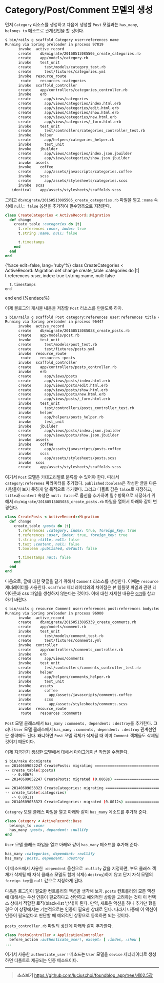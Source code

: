# Category/Post/Comment 모델의 생성

먼저 `Category` 리소스를 생성하고 다음에 생성할 `Post` 모델과는 `has_many`, `belongs_to` 메소드로 관계선언을 할 것이다.

```bash
$ bin/rails g scaffold Category user:references name
Running via Spring preloader in process 97019
      invoke  active_record
      create    db/migrate/20160513085505_create_categories.rb
      create    app/models/category.rb
      invoke    test_unit
      create      test/models/category_test.rb
      create      test/fixtures/categories.yml
      invoke  resource_route
       route    resources :categories
      invoke  scaffold_controller
      create    app/controllers/categories_controller.rb
      invoke    erb
      create      app/views/categories
      create      app/views/categories/index.html.erb
      create      app/views/categories/edit.html.erb
      create      app/views/categories/show.html.erb
      create      app/views/categories/new.html.erb
      create      app/views/categories/_form.html.erb
      invoke    test_unit
      create      test/controllers/categories_controller_test.rb
      invoke    helper
      create      app/helpers/categories_helper.rb
      invoke      test_unit
      invoke    jbuilder
      create      app/views/categories/index.json.jbuilder
      create      app/views/categories/show.json.jbuilder
      invoke  assets
      invoke    coffee
      create      app/assets/javascripts/categories.coffee
      invoke    scss
      create      app/assets/stylesheets/categories.scss
      invoke  scss
   identical    app/assets/stylesheets/scaffolds.scss
```

그리고 `db/migrate/20160513085505_create_categories.rb` 파일을 열고 `:name` 속성에 `null: false` 옵션을 추가하여 필수항목으로 지정한다.

```ruby
class CreateCategories < ActiveRecord::Migration
  def change
    create_table :categories do |t|
      t.references :user, index: true
      t.string :name, null: false

      t.timestamps
    end
  end
end
```

{%ace edit=false, lang='ruby'%}
class CreateCategories < ActiveRecord::Migration
  def change
    create_table :categories do |t|
      t.references :user, index: true
      t.string :name, null: false

      t.timestamps
    end
  end
end
{%endace%}


이제 블로그의 게시물 내용을 저장할 `Post` 리소스를 만들도록 하자.

```bash
$ bin/rails g scaffold Post category:references user:references title content:text published:boolean
Running via Spring preloader in process 96447
      invoke  active_record
      create    db/migrate/20160513085038_create_posts.rb
      create    app/models/post.rb
      invoke    test_unit
      create      test/models/post_test.rb
      create      test/fixtures/posts.yml
      invoke  resource_route
       route    resources :posts
      invoke  scaffold_controller
      create    app/controllers/posts_controller.rb
      invoke    erb
      create      app/views/posts
      create      app/views/posts/index.html.erb
      create      app/views/posts/edit.html.erb
      create      app/views/posts/show.html.erb
      create      app/views/posts/new.html.erb
      create      app/views/posts/_form.html.erb
      invoke    test_unit
      create      test/controllers/posts_controller_test.rb
      invoke    helper
      create      app/helpers/posts_helper.rb
      invoke      test_unit
      invoke    jbuilder
      create      app/views/posts/index.json.jbuilder
      create      app/views/posts/show.json.jbuilder
      invoke  assets
      invoke    coffee
      create      app/assets/javascripts/posts.coffee
      invoke    scss
      create      app/assets/stylesheets/posts.scss
      invoke  scss
      create    app/assets/stylesheets/scaffolds.scss
```

여기서 `Post` 모델은 카테고리별로 분류할 수 있어야 한다. 따라서 `category:referenes` 파라미터를 추가했다. `published:boolean`은 작성한 글을 다른 사람들이 보지 못하게 할 목적으로 추가했다. 그리고 디폴트 값은 `false`로 지정하고, `title`과 `content` 속성은 `null: false`로 옵션을 추가하여 필수항목으로 지정하기 위해서 `db/migrate/20160513085038_create_posts.rb` 파일을 열어서 아래와 같이 변경한다.

```ruby
class CreatePosts < ActiveRecord::Migration
  def change
    create_table :posts do |t|
      t.references :category, index: true, foreign_key: true
      t.references :user, index: true, foreign_key: true
      t.string :title, null: false
      t.text :content, null: false
      t.boolean :published, default: false

      t.timestamps null: false
    end
  end
end
```

다음으로, 글에 대한 댓글을 달기 위해서 `Comment` 리소스를 생성한다. 이때는 `resource` 제너레이터를 사용한다. `scaffold` 제너레이터와의 차이점은 뷰 템플릿 파일과 관련 레이아웃과 css 파일을 생성하지 않는다는 것이다. 이에 대한 자세한 내용은 [`여기`](http://www.question-defense.com/2009/12/29/rails-resource-vs-rails-scaffold)를 참고하기 바란다.

```bash
$ bin/rails g resource Comment user:references post:references body:text
Running via Spring preloader in process 96900
      invoke  active_record
      create    db/migrate/20160513085339_create_comments.rb
      create    app/models/comment.rb
      invoke    test_unit
      create      test/models/comment_test.rb
      create      test/fixtures/comments.yml
      invoke  controller
      create    app/controllers/comments_controller.rb
      invoke    erb
      create      app/views/comments
      invoke    test_unit
      create      test/controllers/comments_controller_test.rb
      invoke    helper
      create      app/helpers/comments_helper.rb
      invoke      test_unit
      invoke    assets
      invoke      coffee
      create        app/assets/javascripts/comments.coffee
      invoke      scss
      create        app/assets/stylesheets/comments.scss
      invoke  resource_route
       route    resources :comments
```

`Post` 모델 클래스에서 `has_many :comments, dependent: :destroy`를 추가한다. 그러나 `User` 모델 클래스에서 `has_many :comments, dependent: :destroy` 관계선언은 생략해도 된다. 왜냐하면 `Post` 모델 객체가 삭제될 때 이미 `Comment` 객체들도 삭제될 것이기 때문이다.

이제 지금까지 생성한 모델에서 대해서 마이그레이션 작업을 수행한다.

```bash
$ bin/rake db:migrate
== 20140609052247 CreatePosts: migrating ======================================
-- create_table(:posts)
   -> 0.0067s
== 20140609052247 CreatePosts: migrated (0.0068s) =============================

== 20140609053323 CreateCategories: migrating =================================
-- create_table(:categories)
   -> 0.0011s
== 20140609053323 CreateCategories: migrated (0.0012s) ========================
```

`Categroy` 모델 클래스 파일을 열고 아래와 같이 `has_many` 메소드를 추가해 준다.

```ruby
class Category < ActiveRecord::Base
  belongs_to :user
  has_many :posts, dependent: :nullify
end
```

`User` 모델 클래스 파일을 열고 아래와 같이 `has_many` 메소드를 추가해 준다.

```ruby
has_many :categories, dependent: :nullify
has_many :posts, dependent: :destroy
```

이 메소드에서 사용한 `:dependent` 옵션으로 `:nullify` 값을 지정하면, 부모 클래스 객체가 삭제될 때 자식 클래스 모델도 함께 삭제(`:destroy`)하지 않고 단지 자식 모델의 `foreign key`를 `null` 값으로 지정하게 된다.

다음은 로그인이 필요한 컨트롤러의 액션을 생각해 보자.
`posts` 컨트롤러의 모든 액션에 대해서는 우선 인증이 필요하다고 선언하고 예외적인 상황을 고려하는 것이 이 컨텍스 상에서 적합한 로직(black-list 방식)이 된다. 만약, 새로운 액션을 하나 추가만 했을 경우 이 상황에서는 기본적으로는 인증이 필요한 상태로 된다. 따라서 나중에 이 액션이 인증이 필요없다고 판단할 때 예외적인 상황으로 등록하면 되는 것이다.

`posts_controller.rb` 파일의 상단에 아래와 같이 추가한다.

```ruby
class PostsController < ApplicationController
  before_action :authenticate_user!, except: [ :index, :show ]
...
```

여기서 사용한 `authentiate_user!` 메소드는 `User` 모델을 `devise` 제너레이터로 생성하면 디폴트로 제공되는 인증 메소드이다.

---

> **소스보기** https://github.com/luciuschoi/foundblog_app/tree/제02.5장
